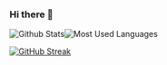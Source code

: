 ### Hi there 👋

![Github Stats](https://github-readme-stats.vercel.app/api?username=Zhang-SDU&show_icons=true&theme=dark&count_private=true&#pic_left)![Most Used Languages](https://github-readme-stats.vercel.app/api/top-langs/?username=Zhang-SDU&theme=dark&#pic_right)

[![GitHub Streak](https://github-readme-streak-stats.herokuapp.com/?user=Zhang-SDU&theme=dark&#pic_center)](https://git.io/streak-stats)

<!--
**Zhang-SDU/Zhang-SDU** is a ✨ _special_ ✨ repository because its `README.md` (this file) appears on your GitHub profile.

Here are some ideas to get you started:

- 🔭 I’m currently working on ...
- 🌱 I’m currently learning ...
- 👯 I’m looking to collaborate on ...
- 🤔 I’m looking for help with ...
- 💬 Ask me about ...
- 📫 How to reach me: ...
- 😄 Pronouns: ...
- ⚡ Fun fact: ...
-->
